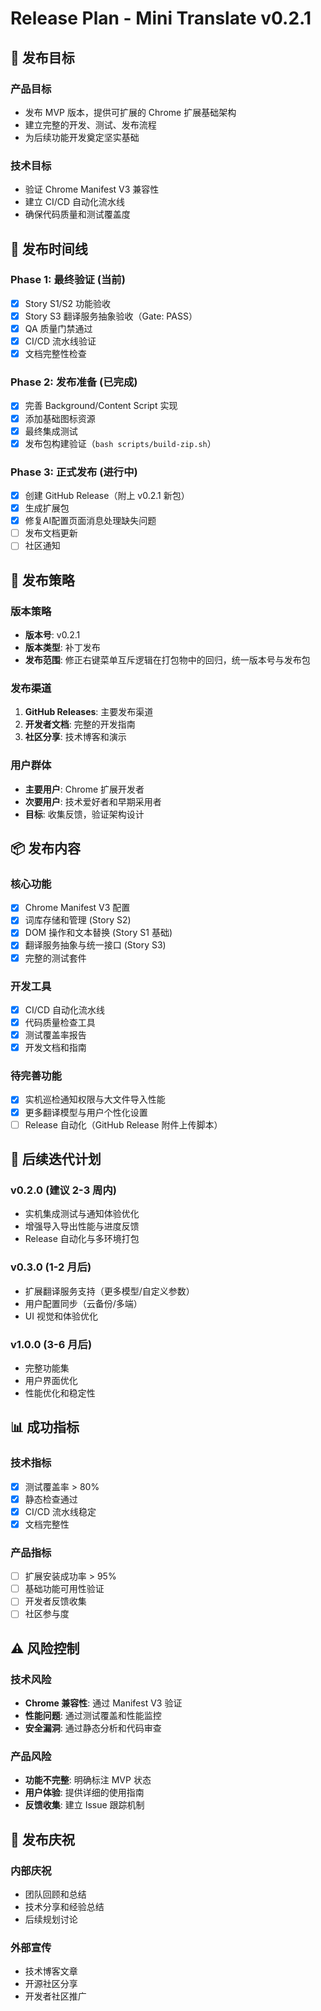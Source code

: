 # Release Plan - Mini Translate v0.2.1

## 🎯 发布目标

### 产品目标
- 发布 MVP 版本，提供可扩展的 Chrome 扩展基础架构
- 建立完整的开发、测试、发布流程
- 为后续功能开发奠定坚实基础

### 技术目标
- 验证 Chrome Manifest V3 兼容性
- 建立 CI/CD 自动化流水线
- 确保代码质量和测试覆盖度

## 📅 发布时间线

### Phase 1: 最终验证 (当前)
- [x] Story S1/S2 功能验收
- [x] Story S3 翻译服务抽象验收（Gate: PASS）
- [x] QA 质量门禁通过
- [x] CI/CD 流水线验证
- [x] 文档完整性检查

### Phase 2: 发布准备 (已完成)
- [x] 完善 Background/Content Script 实现
- [x] 添加基础图标资源
- [x] 最终集成测试
- [x] 发布包构建验证（`bash scripts/build-zip.sh`）

### Phase 3: 正式发布 (进行中)
- [x] 创建 GitHub Release（附上 v0.2.1 新包）
- [x] 生成扩展包
- [x] 修复AI配置页面消息处理缺失问题
- [ ] 发布文档更新
- [ ] 社区通知

## 🚀 发布策略

### 版本策略
- **版本号**: v0.2.1
- **版本类型**: 补丁发布
- **发布范围**: 修正右键菜单互斥逻辑在打包物中的回归，统一版本号与发布包

### 发布渠道
1. **GitHub Releases**: 主要发布渠道
2. **开发者文档**: 完整的开发指南
3. **社区分享**: 技术博客和演示

### 用户群体
- **主要用户**: Chrome 扩展开发者
- **次要用户**: 技术爱好者和早期采用者
- **目标**: 收集反馈，验证架构设计

## 📦 发布内容

### 核心功能
- [x] Chrome Manifest V3 配置
- [x] 词库存储和管理 (Story S2)
- [x] DOM 操作和文本替换 (Story S1 基础)
- [x] 翻译服务抽象与统一接口 (Story S3)
- [x] 完整的测试套件

### 开发工具
- [x] CI/CD 自动化流水线
- [x] 代码质量检查工具
- [x] 测试覆盖率报告
- [x] 开发文档和指南

### 待完善功能
- [x] 实机巡检通知权限与大文件导入性能
- [x] 更多翻译模型与用户个性化设置
- [ ] Release 自动化（GitHub Release 附件上传脚本）

## 🔄 后续迭代计划

### v0.2.0 (建议 2-3 周内)
- 实机集成测试与通知体验优化
- 增强导入导出性能与进度反馈
- Release 自动化与多环境打包

### v0.3.0 (1-2 月后)
- 扩展翻译服务支持（更多模型/自定义参数）
- 用户配置同步（云备份/多端）
- UI 视觉和体验优化

### v1.0.0 (3-6 月后)
- 完整功能集
- 用户界面优化
- 性能优化和稳定性

## 📊 成功指标

### 技术指标
- [x] 测试覆盖率 > 80%
- [x] 静态检查通过
- [x] CI/CD 流水线稳定
- [x] 文档完整性

### 产品指标
- [ ] 扩展安装成功率 > 95%
- [ ] 基础功能可用性验证
- [ ] 开发者反馈收集
- [ ] 社区参与度

## ⚠️ 风险控制

### 技术风险
- **Chrome 兼容性**: 通过 Manifest V3 验证
- **性能问题**: 通过测试覆盖和性能监控
- **安全漏洞**: 通过静态分析和代码审查

### 产品风险
- **功能不完整**: 明确标注 MVP 状态
- **用户体验**: 提供详细的使用指南
- **反馈收集**: 建立 Issue 跟踪机制

## 🎉 发布庆祝

### 内部庆祝
- 团队回顾和总结
- 技术分享和经验总结
- 后续规划讨论

### 外部宣传
- 技术博客文章
- 开源社区分享
- 开发者社区推广
